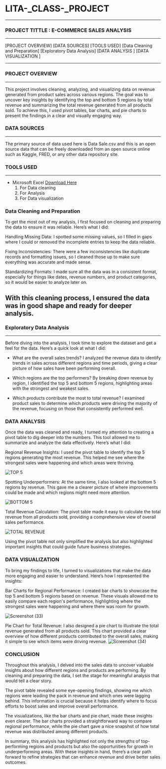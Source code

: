 # LITA-_CLASS-_PROJECT
---

### PROJECT TITTLE : E-COMMERCE SALES ANALYSIS
----
 [PROJECT OVERVIEW] 
 [DATA SOURCES]
 [TOOLS USED]
 [Data Cleaning  and Preparation]
 [Exploratory  Data Analysis]
 [DATA ANALYSIS ]
 [DATA VISUALIZATION ]
 
---

### PROJECT OVERVIEW
---
This project involves cleaning, analyzing, and visualizing data on revenue generated from product sales across various regions. 
The goal was to uncover key insights by identifying the top and bottom 5 regions by total revenue and summarizing the total revenue generated from all products sold.
To achieve this, I used pivot tables, bar charts, and pie charts to present the findings in a clear and visually engaging way.

 ### DATA SOURCES
 ---
The primary source of data used here is Data Sale.csv and this is an open source data that can be freely downloaded from an open source online such as Kaggle, FRED, or any other data repository site.


### TOOLS USED 
---
- Microsoft Excel [Download Here](https://www.microsoft.com)
     1. For Data cleaning
     2. For Analysis
     3. For Data visualization

### Data Cleaning  and Preparation 

To get the most out of my analysis, I first focused on cleaning and preparing the data to ensure it was reliable. Here’s what I did:

Handling Missing Data:
I spotted some missing values, so I filled in gaps where I could or removed the incomplete entries to keep the data reliable.

Fixing Inconsistencies:
There were a few inconsistencies like duplicate records and formatting issues, so I cleaned those up to make sure everything was accurate and made sense.

Standardizing Formats:
I made sure all the data was in a consistent format, especially for things like dates, revenue numbers, and product categories, so it would be easier to analyze later on.

With this cleaning process, I ensured the data was in good shape and ready for deeper analysis.
----

### Exploratory  Data Analysis 
----
Before diving into the analysis, I took time to explore the dataset and get a feel for the data. Here’s a quick look at what I did:
  -  What are the overall sales trends?
      I analyzed the revenue data to identify trends in sales across different regions and time periods, giving a clear picture of how sales have been performing overall.

 -  Which regions are the top performers?
      By breaking down revenue by region, I identified the top 5 and bottom 5 regions, highlighting areas with the strongest and weakest sales.

-  Which products contribute the most to total revenue?
      I examined product sales to determine which products were driving the majority of the revenue, focusing on those that consistently performed well.
### DATA ANALYSIS 
Once the data was cleaned and ready, I turned my attention to creating a pivot table to dig deeper into the numbers. This tool allowed me to summarize and analyze the data effectively. Here’s what I did:

Regional Revenue Insights:
I used the pivot table to identify the top 5 regions generating the most revenue. This helped me see where the strongest sales were happening and which areas were thriving.


![TOP 5](https://github.com/user-attachments/assets/168fd299-36c6-49c1-948c-68f04f37c59e)



Spotting Underperformers:
At the same time, I also looked at the bottom 5 regions by revenue. This gave me a clearer picture of where improvements could be made and which regions might need more attention.


![BOTTOM 5](https://github.com/user-attachments/assets/e632fc55-4559-4c23-b45e-fa03a6922458)

Total Revenue Calculation:
The pivot table made it easy to calculate the total revenue from all products sold, providing a comprehensive view of overall sales performance.


![TOTAL REVENUE](https://github.com/user-attachments/assets/ac4648ed-b8f7-4415-868c-3fa84cfbce07)

Using the pivot table not only simplified the analysis but also highlighted important insights that could guide future business strategies.


### DATA VISUALIZATION 

To bring my findings to life, I turned to visualizations that make the data more engaging and easier to understand. Here’s how I represented the insights:

Bar Charts for Regional Performance:
I created bar charts to showcase the top 5 and bottom 5 regions based on revenue. These visuals allowed me to easily compare each region's performance, highlighting where the strongest sales were happening and where there was room for growth.

![Screenshot (33)](https://github.com/user-attachments/assets/f6e020b8-1904-46b8-b285-1d4982df6aab)

Pie Chart for Total Revenue:
I also designed a pie chart to illustrate the total revenue generated from all products sold. This chart provided a clear overview of how different products contributed to the overall sales, making it simple to see which items were driving revenue.
![Screenshot (34)](https://github.com/user-attachments/assets/711e8f43-6dbd-4fbd-b59e-569224c36443)

### CONCLUSION 
Throughout this analysis, I delved into the sales data to uncover valuable insights about how different regions and products are performing. By cleaning and preparing the data, I set the stage for meaningful analysis that would tell a clear story.

The pivot table revealed some eye-opening findings, showing me which regions were leading the pack in revenue and which ones were lagging behind. This information is crucial because it helps identify where to focus efforts to boost sales and improve overall performance.

The visualizations, like the bar charts and pie chart, made these insights even clearer. The bar charts provided a straightforward way to compare regional performance, while the pie chart gave a nice snapshot of how total revenue was distributed among different products.

In summary, this analysis has highlighted not only the strengths of top-performing regions and products but also the opportunities for growth in underperforming areas. With these insights in hand, there’s a clear path forward to refine strategies that can enhance revenue and drive better sales outcomes.

